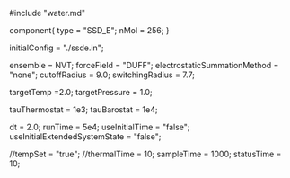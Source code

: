 #include "water.md"


component{
  type = "SSD_E";
  nMol = 256;
}

initialConfig = "./ssde.in";

ensemble = NVT;
forceField = "DUFF";
electrostaticSummationMethod = "none";
cutoffRadius = 9.0;
switchingRadius = 7.7;

targetTemp =2.0;
targetPressure = 1.0;

tauThermostat = 1e3;
tauBarostat = 1e4;

dt = 2.0;
runTime = 5e4;
useInitialTime = "false";
useInitialExtendedSystemState = "false";

//tempSet = "true";
//thermalTime = 10;
sampleTime = 1000;
statusTime = 10;
